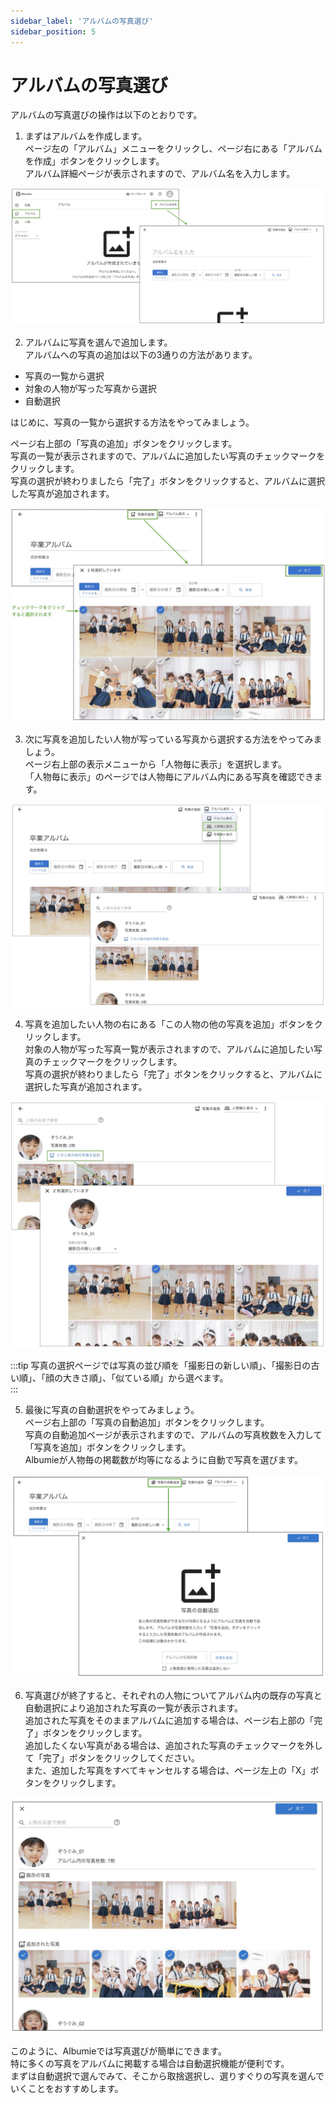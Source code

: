 ```yaml
---
sidebar_label: 'アルバムの写真選び'
sidebar_position: 5
---
```


# アルバムの写真選び
アルバムの写真選びの操作は以下のとおりです。

1. まずはアルバムを作成します。  
ページ左の「アルバム」メニューをクリックし、ページ右にある「アルバムを作成」ボタンをクリックします。  
アルバム詳細ページが表示されますので、アルバム名を入力します。

 ![アルバムの選択](/img/docs/create-album.jpg)

2. アルバムに写真を選んで追加します。  
アルバムへの写真の追加は以下の3通りの方法があります。

 <ul>
   <li>写真の一覧から選択</li>
   <li>対象の人物が写った写真から選択</li>
   <li>自動選択</li>
 </ul>

     
 はじめに、写真の一覧から選択する方法をやってみましょう。  

 ページ右上部の「写真の追加」ボタンをクリックします。  
写真の一覧が表示されますので、アルバムに追加したい写真のチェックマークをクリックします。  
写真の選択が終わりましたら「完了」ボタンをクリックすると、アルバムに選択した写真が追加されます。

 ![写真一覧から写真を選択](/img/docs/select-photo-from-photos.jpg)

3. 次に写真を追加したい人物が写っている写真から選択する方法をやってみましょう。  
ページ右上部の表示メニューから「人物毎に表示」を選択します。  
「人物毎に表示」のページでは人物毎にアルバム内にある写真を確認できます。  

 ![人物毎に表示](/img/docs/album-by-person.jpg)


4. 写真を追加したい人物の右にある「この人物の他の写真を追加」ボタンをクリックします。  
対象の人物が写った写真一覧が表示されますので、アルバムに追加したい写真のチェックマークをクリックします。  
写真の選択が終わりましたら「完了」ボタンをクリックすると、アルバムに選択した写真が追加されます。

 ![人物の写真一覧から選択](/img/docs/select-photo-from-person-photos.jpg)

:::tip
写真の選択ページでは写真の並び順を「撮影日の新しい順」、「撮影日の古い順」、「顔の大きさ順」、「似ている順」から選べます。  
:::

5. 最後に写真の自動選択をやってみましょう。  
ページ右上部の「写真の自動追加」ボタンをクリックします。  
写真の自動追加ページが表示されますので、アルバムの写真枚数を入力して「写真を追加」ボタンをクリックします。  
Albumieが人物毎の掲載数が均等になるように自動で写真を選びます。  

 ![写真の自動追加](/img/docs/auto-select-photos.jpg)

6. 写真選びが終了すると、それぞれの人物についてアルバム内の既存の写真と自動選択により追加された写真の一覧が表示されます。  
追加された写真をそのままアルバムに追加する場合は、ページ右上部の「完了」ボタンをクリックします。  
追加したくない写真がある場合は、追加された写真のチェックマークを外して「完了」ボタンをクリックしてください。  
また、追加した写真をすべてキャンセルする場合は、ページ左上の「X」ボタンをクリックします。

 ![写真の自動追加](/img/docs/auto-select-photos-completed.jpg)

このように、Albumieでは写真選びが簡単にできます。  
特に多くの写真をアルバムに掲載する場合は自動選択機能が便利です。  
まずは自動選択で選んでみて、そこから取捨選択し、選りすぐりの写真を選んでいくことをおすすめします。
